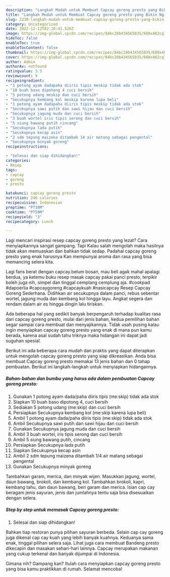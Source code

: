 ```yaml
---
description: "Langkah Mudah untuk Membuat Capcay goreng presto yang Bikin Ngiler"
title: "Langkah Mudah untuk Membuat Capcay goreng presto yang Bikin Ngiler"
slug: 2230-langkah-mudah-untuk-membuat-capcay-goreng-presto-yang-bikin-ngiler
category: Uncategorized
date: 2022-12-12T02:10:41.526Z
image: https://img-global.cpcdn.com/recipes/84bc28b434565035/680x482cq70/capcay-goreng-presto-foto-resep-utama.jpg
hideToc: false
enableToc: true
enableTocContent: false
thumbnail: https://img-global.cpcdn.com/recipes/84bc28b434565035/680x482cq70/capcay-goreng-presto-foto-resep-utama.jpg
cover: https://img-global.cpcdn.com/recipes/84bc28b434565035/680x482cq70/capcay-goreng-presto-foto-resep-utama.jpg
author: Admin
authorAv: notfound
ratingvalue: 3.5
reviewcount: 9
recipeingredient:
- "1 potong ayam dadapaha diiris tipis meskip tidak ada stok"
- "10 buah baso dipotong 4 cuci bersih"
- "5 potong udang meskip dan cuci bersih"
- "Secukupnya kembang kol meskip karena lupa beli"
- "1 potong ayam dadapaha diiris tipis meskip tidak ada stok"
- "Secukupnya sawi putih dan sawi hijau dan cuci bersih"
- "Secukupnya jagung muda dan cuci bersih"
- "3 buah wortel iris tipis serong dan cuci bersih"
- "5 siung bawang putih cincang"
- "Secukupnya lada putih"
- "Secukupnya kecap asin"
- "2 sdm tepung maizena ditambah 14 air matang sebagai pengental"
- "Secukupnya minyak goreng"
recipeinstructions:

- "Selesai dan siap dihidangkan!"
categories:
- Resep
tags:
- capcay
- goreng
- presto

katakunci: capcay goreng presto 
nutrition: 246 calories
recipecuisine: Indonesian
preptime: "PT10M"
cooktime: "PT59M"
recipeyield: "3"
recipecategory: Lunch

---
```



Lagi mencari inspirasi resep capcay goreng presto yang lezat? Cara menyiapkannya sangat gampang. Tapi Kalau salah mengolah maka hasilnya tidak akan memuaskan dan bahkan tidak sedap. Padahal capcay goreng presto yang enak harusnya Kan mempunyai aroma dan rasa yang bisa memancing selera kita.


Lagi fans berat dengan capcay.belum bosan, mau beli agak mahal apalagi berdua, ya ketemu buku resep masak capcay pakai panci presto, terpikir boleh juga nih, simpel dan tinggal cemplang cemplung aja. #cookpad #dapoerlia #capcaygoreng #capcaykuah #nasicapcay Resep Capcay Goreng Sederhana. Didihkan air secukupnya dalam panci, rebus sebentar wortel, jagung muda dan kembang kol hingga layu. Angkat segera dan rendam dalam air es hingga dingin lalu tiriskan.

Ada beberapa hal yang sedikit banyak berpengaruh terhadap kualitas rasa dari capcay goreng presto, mulai dari jenis bahan, kedua pemilihan bahan segar sampai cara membuat dan menyajikannya. Tidak usah pusing kalau ingin menyiapkan capcay goreng presto yang enak di mana pun kamu berada, karena asal sudah tahu triknya maka hidangan ini dapat jadi suguhan spesial.


Berikut ini ada beberapa cara mudah dan praktis yang dapat diterapkan untuk mengolah capcay goreng presto yang siap dikreasikan. Anda bisa membuat Capcay goreng presto memakai 13 jenis bahan dan 0 tahap pembuatan. Berikut ini langkah-langkah untuk menyiapkan hidangannya.

<!--inarticleads1-->

##### Bahan-bahan dan bumbu yang harus ada dalam pembuatan Capcay goreng presto:

1. Gunakan 1 potong ayam dada/paha diiris tipis (me:skip) tidak ada stok
1. Siapkan 10 buah baso dipotong 4, cuci bersih
1. Sediakan 5 potong udang (me:skip) dan cuci bersih
1. Persiapkan Secukupnya kembang kol (me:skip karena lupa beli)
1. Ambil 1 potong ayam dada/paha diiris tipis (me:skip) tidak ada stok
1. Ambil Secukupnya sawi putih dan sawi hijau dan cuci bersih
1. Gunakan Secukupnya jagung muda dan cuci bersih
1. Ambil 3 buah wortel, iris tipis serong dan cuci bersih
1. Ambil 5 siung bawang putih, cincang
1. Persiapkan Secukupnya lada putih
1. Siapkan Secukupnya kecap asin
1. Ambil 2 sdm tepung maizena ditambah 1/4 air matang sebagai pengental
1. Gunakan Secukupnya minyak goreng


Tambahkan garam, merica, dan minyak wijen. Masukkan jagung, wortel, daun bawang, brokoli, dan kembang kol. Tambahkan brokoli, kapri, kembang tahu, dan daun bawang, beri garam dan merica. Isian cap cay beragam jenis sayuran, jenis dan jumlahnya tentu saja bisa disesuaikan dengan selera. 

<!--inarticleads2-->

##### Step by step untuk memasak Capcay goreng presto:


1. Selesai dan siap dihidangkan!

Bahkan tiap restoran punya pilihan sayuran berbeda. Selain cap cay goreng juga dikenal cap cay kuah yang lebih banyak kuahnya. Keduanya sama enak, tinggal pilihan selera saja. Lihat juga cara membuat Bandeng presto dikecapin dan masakan sehari-hari lainnya. Capcay merupakan makanan yang cukup terkenal dan banyak dijumpai di Indonesia. 

Gimana nih? Gampang kan? Itulah cara menyiapkan capcay goreng presto yang bisa kamu praktikkan di rumah. Selamat mencoba!

